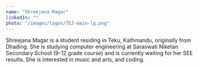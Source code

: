 ```yaml
---
name: "Shreejana Magar"
linkedIn: ""
photo: "/images/logos/TEJ-main-lg.png"
---
```


Shreejana Magar is a student residing in Teku, Kathmandu, originally from Dhading. She is studying computer engineering at Saraswati Niketan Secondary School (9-12 grade course) and is currently waiting for her SEE results. She is interested in music and arts, and coding.
